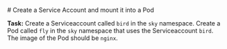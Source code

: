 # Create a Service Account and mount it into a Pod

**Task:** Create a Serviceaccount called `bird` in the `sky` namespace.
Create a Pod called `fly` in the `sky` namespace that uses the Serviceaccount `bird`.
The image of the Pod should be `nginx`.
